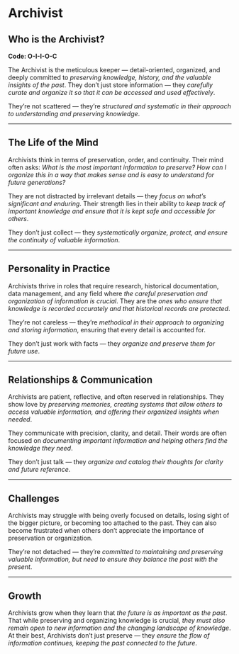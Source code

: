 # Archivist
## Who is the Archivist?
**Code: O-I-I-O-C**

The Archivist is the meticulous keeper — detail-oriented, organized, and deeply committed to *preserving knowledge, history, and the valuable insights of the past*. They don’t just store information — they *carefully curate and organize it so that it can be accessed and used effectively*.

They’re not scattered — they’re *structured and systematic in their approach to understanding and preserving knowledge*.

---

## The Life of the Mind

Archivists think in terms of preservation, order, and continuity. Their mind often asks: *What is the most important information to preserve? How can I organize this in a way that makes sense and is easy to understand for future generations?*

They are not distracted by irrelevant details — they *focus on what’s significant and enduring*. Their strength lies in their ability to *keep track of important knowledge and ensure that it is kept safe and accessible for others*.

They don’t just collect — they *systematically organize, protect, and ensure the continuity of valuable information*.

---

## Personality in Practice

Archivists thrive in roles that require research, historical documentation, data management, and any field where *the careful preservation and organization of information is crucial*. They are the *ones who ensure that knowledge is recorded accurately and that historical records are protected*.

They’re not careless — they’re *methodical in their approach to organizing and storing information*, ensuring that every detail is accounted for.

They don’t just work with facts — they *organize and preserve them for future use*.

---

## Relationships & Communication

Archivists are patient, reflective, and often reserved in relationships. They show love by *preserving memories, creating systems that allow others to access valuable information, and offering their organized insights when needed*.

They communicate with precision, clarity, and detail. Their words are often focused on *documenting important information and helping others find the knowledge they need*.

They don’t just talk — they *organize and catalog their thoughts for clarity and future reference*.

---

## Challenges

Archivists may struggle with being overly focused on details, losing sight of the bigger picture, or becoming too attached to the past. They can also become frustrated when others don’t appreciate the importance of preservation or organization.

They’re not detached — they’re *committed to maintaining and preserving valuable information, but need to ensure they balance the past with the present*.

---

## Growth

Archivists grow when they learn that *the future is as important as the past*. That while preserving and organizing knowledge is crucial, *they must also remain open to new information and the changing landscape of knowledge*. At their best, Archivists don’t just preserve — they *ensure the flow of information continues, keeping the past connected to the future*.
